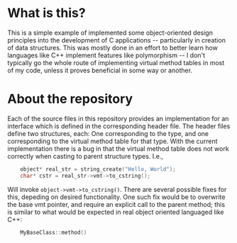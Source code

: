 # What is this?
This is a simple example of implemented some object-oriented design principles
into the development of C applications -- particularly in creation of data
structures. This was mostly done in an effort to better learn how languages like
C++ implement features like polymorphism -- I don't typically go the whole route
of implementing virtual method tables in most of my code, unless it proves
beneficial in some way or another.

# About the repository
Each of the source files in this repository provides an implementation for an
interface which is defined in the corresponding header file. The header files
define two structures, each: One corresponding to the type, and one
corresponding to the virtual method table for that type. With the current
implementation there is a bug in that the virtual method table does not work
correctly when casting to parent structure types. I.e.,

```c
    object* real_str = string_create("Hello, World");
    char* cstr = real_str->vmt->to_cstring();
```

Will invoke `object->vmt->to_cstring()`. There are several possible fixes for this,
depeding on desired functionality. One such fix would be to overwrite the base
vmt pointer, and require an explicit call to the parent method; this is similar
to what would be expected in real object oriented languaged like C++:

```c
    MyBaseClass::method()
```
